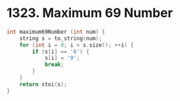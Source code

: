 # 1323. Maximum 69 Number

```cpp
int maximum69Number (int num) {
    string s = to_string(num);
    for (int i = 0; i < s.size(); ++i) {
        if (s[i] == '6') {
            s[i] = '9';
            break;
        }
    }
    return stoi(s);
}
```
